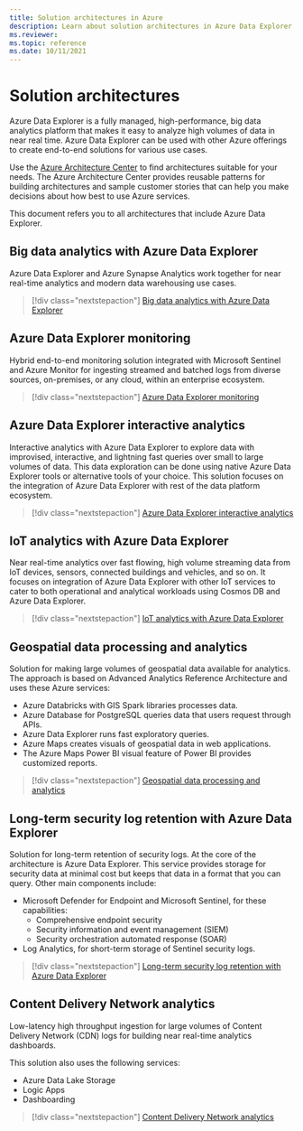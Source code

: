 ```yaml
---
title: Solution architectures in Azure
description: Learn about solution architectures in Azure Data Explorer.
ms.reviewer: 
ms.topic: reference
ms.date: 10/11/2021
---
```

# Solution architectures

Azure Data Explorer is a fully managed, high-performance, big data analytics platform that makes it easy to analyze high volumes of data in near real time. Azure Data Explorer can be used with other Azure offerings to create end-to-end solutions for various use cases.

Use the [Azure Architecture Center](/azure/architecture/) to find architectures suitable for your needs. The Azure Architecture Center provides reusable patterns for building architectures and sample customer stories that can help you make decisions about how best to use Azure services.

This document refers you to all architectures that include Azure Data Explorer.

## Big data analytics with Azure Data Explorer

Azure Data Explorer and Azure Synapse Analytics work together for near real-time analytics and modern data warehousing use cases.

> [!div class="nextstepaction"]
> [Big data analytics with Azure Data Explorer](/azure/architecture/solution-ideas/articles/big-data-azure-data-explorer)

## Azure Data Explorer monitoring

Hybrid end-to-end monitoring solution integrated with Microsoft Sentinel and Azure Monitor for ingesting streamed and batched logs from diverse sources, on-premises, or any cloud, within an enterprise ecosystem.

> [!div class="nextstepaction"]
> [Azure Data Explorer monitoring](/azure/architecture/solution-ideas/articles/monitor-azure-data-explorer)

## Azure Data Explorer interactive analytics

Interactive analytics with Azure Data Explorer to explore data with improvised, interactive, and lightning fast queries over small to large volumes of data. This data exploration can be done using native Azure Data Explorer tools or alternative tools of your choice. This solution focuses on the integration of Azure Data Explorer with rest of the data platform ecosystem.

> [!div class="nextstepaction"]
> [Azure Data Explorer interactive analytics](/azure/architecture/solution-ideas/articles/interactive-azure-data-explorer)

## IoT analytics with Azure Data Explorer

Near real-time analytics over fast flowing, high volume streaming data from IoT devices, sensors, connected buildings and vehicles, and so on. It focuses on integration of Azure Data Explorer with other IoT services to cater to both operational and analytical workloads using Cosmos DB and Azure Data Explorer.

> [!div class="nextstepaction"]
> [IoT analytics with Azure Data Explorer](/azure/architecture/solution-ideas/articles/iot-azure-data-explorer)

## Geospatial data processing and analytics

Solution for making large volumes of geospatial data available for analytics. The approach is based on Advanced Analytics Reference Architecture and uses these Azure services:

- Azure Databricks with GIS Spark libraries processes data.
- Azure Database for PostgreSQL queries data that users request through APIs.
- Azure Data Explorer runs fast exploratory queries.
- Azure Maps creates visuals of geospatial data in web applications.
- The Azure Maps Power BI visual feature of Power BI provides customized reports.

> [!div class="nextstepaction"]
> [Geospatial data processing and analytics](/azure/architecture/example-scenario/data/geospatial-data-processing-analytics-azure)

## Long-term security log retention with Azure Data Explorer

Solution for long-term retention of security logs. At the core of the architecture is Azure Data Explorer. This service provides storage for security data at minimal cost but keeps that data in a format that you can query. Other main components include:

* Microsoft Defender for Endpoint and Microsoft Sentinel, for these capabilities:
    * Comprehensive endpoint security
    * Security information and event management (SIEM)
    * Security orchestration automated response (SOAR)
* Log Analytics, for short-term storage of Sentinel security logs.

> [!div class="nextstepaction"]
> [Long-term security log retention with Azure Data Explorer](/azure/architecture/example-scenario/security/security-log-retention-azure-data-explorer)

## Content Delivery Network analytics

Low-latency high throughput ingestion for large volumes of Content Delivery Network (CDN) logs for building near real-time analytics dashboards.

This solution also uses the following services:

* Azure Data Lake Storage
* Logic Apps
* Dashboarding

> [!div class="nextstepaction"]
> [Content Delivery Network analytics](/azure/architecture/solution-ideas/articles/content-delivery-network-azure-data-explorer)
